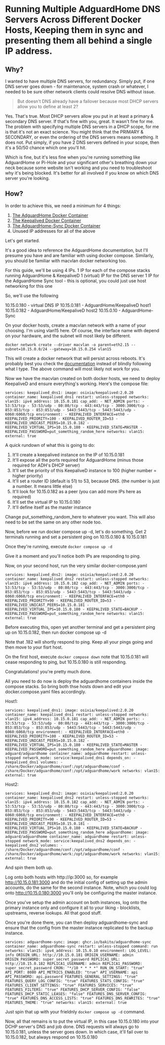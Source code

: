 # Running Multiple AdguardHome DNS Servers Across Different Docker Hosts, Keeping them in sync and presenting them all behind a single IP address.

## Why?
I wanted to have multiple DNS servers, for redundancy. Simply put, if one DNS server goes down - for maintenance, system crash or whatever, I needed to be sure other network clients could resolve DNS without issue.
> But doesn't DNS already have a failover because most DHCP servers allow you to define at least 2?

Yes. That's true. Most DHCP servers allow you put in at least a primary & secondary DNS server. If that's fine with you, great. It wasn't fine for me.
The problem with specifying multiple DNS servers in a DHCP scope, for me is that it's not an exact science. You might think that the PRIMARY & SECONDARY, or even the ordering of the DNS servers means something. It does not. Put simply, if you have 2 DNS servers defined in your scope, then it's a 50/50 chance which one you'll hit.

Which is fine, but it's less fine when you're running something like AdguardHome or Pi-Hole and your significant other's breathing down your neck because some website isn't working and you need to troubleshoot why it's being blocked. It's better for all involved if you know on which DNS server you're looking.

## How?
In order to achieve this, we need a minimum for 4 things:
1. [The AdguardHome Docker Container](https://github.com/AdguardTeam/AdGuardHome/wiki/Docker)
2. [The Keepalived Docker Container](https://github.com/osixia/docker-keepalived)
3. [The AdguardHome-Sync Docker Container](https://github.com/bakito/adguardhome-sync)
4. Unused IP addresses for all of the above


Let's get started.

It's a good idea to reference the AdguardHome documentation, but I'll presume you have and are familiar with using docker compose. Similarly, you should be familiar with macvlan docker networking too.

For this guide, we'll be using 4 IPs.
1 IP for each of the compose stacks running AdguardHome & KeepaliveD
1 (virtual) IP for the DNS server
1 IP for the AdguardHome Sync tool - this is optional, you could just use host networking for this one

So, we'll use the following

10.15.0.180  - virtual DNS IP
10.15.0.181  - AdguardHome/KeepaliveD host1
10.15.0.182  - AdguardHome/KeepaliveD host2
10.15.0.10   - AdguardHome-Sync

On your docker hosts, create a macvlan network with a name of your choosing. I'm using vlan15 here. Of course, the interface name with depend on your hardware, and the subnet will most likely be different.

`docker network create --driver macvlan -o parent=eth2.15 --subnet=10.15.0.0/24 --gateway=10.15.0.254 vlan15`

This will create a docker network that will persist across reboots. It's probably best you check the [documentation](https://docs.docker.com/engine/network/drivers/macvlan/) instead of blindly following what I type. The above command will most likely not work for you.

Now we have the macvlan created on both docker hosts, we need to deploy KeepaliveD and ensure everything's working. Here's the compose file:

`services:
  keepalived_dns1:
    image: osixia/keepalived:2.0.20
    container_name: keepalived_dns1
    restart: unless-stopped
    networks:
      vlan15:
        ipv4_address: 10.15.0.181
    cap_add:
      - NET_ADMIN
    ports:
      - 53:53/tcp
      - 53:53/udp
      - 80:80/tcp
      - 443:443/tcp
      - 3000:3000/tcp
      - 853:853/tcp
      - 853:853/udp
      - 5443:5443/tcp
      - 5443:5443/udp
      - 6060:6060/tcp
    environment:
      - KEEPALIVED_INTERFACE=eth0
      - KEEPALIVED_PRIORITY=100
      - KEEPALIVED_ROUTER_ID=53
      - KEEPALIVED_UNICAST_PEERS=10.15.0.182
      - KEEPALIVED_VIRTUAL_IPS=10.15.0.180
      - KEEPALIVED_STATE=MASTER
      - KEEPALIVED_PASSWORD=put_something_random_here
networks:
  vlan15:
    external: true`

A quick rundown of what this is going to do:
1. It'll create a keepalived instance on the IP of 10.15.0.181
2. It'll expose all the ports required for AdguardHome (minus those required for ADH's DHCP server)
3. It'll set the priority of this KeepaliveD instance to 100 (higher number = higher priority)
4. It'll set a router ID (default is 51) to 53, because DNS. (the number is just a number. It means little else)
5. It'll look for 10.15.0.182 as a peer (you can add more IPs here as required)
6. It'll set the virtual IP to 10.15.0.180
7. It'll define itself as the master instance

Change put_something_random_here to whatever you want. This will also need to be set the same on any other node too.

Now, before we run docker compose up -d, let's do something. Get 2 terminals running and set a persistent ping on 10.15.0.180 & 10.15.0.181

Once they're running, execute `docker compose up -d`

Give it a moment and you'll notice both IPs are responding to ping.

Now, on your second host, run the very similar docker-compose.yaml

`services:
  keepalived_dns2:
    image: osixia/keepalived:2.0.20
    container_name: keepalived_dns2
    restart: unless-stopped
    networks:
      vlan15:
        ipv4_address: 10.15.0.182
    cap_add:
      - NET_ADMIN
    ports:
      - 53:53/tcp
      - 53:53/udp
      - 80:80/tcp
      - 443:443/tcp
      - 3000:3000/tcp
      - 853:853/tcp
      - 853:853/udp
      - 5443:5443/tcp
      - 5443:5443/udp
      - 6060:6060/tcp
    environment:
      - KEEPALIVED_INTERFACE=eth0
      - KEEPALIVED_PRIORITY=90
      - KEEPALIVED_ROUTER_ID=53
      - KEEPALIVED_UNICAST_PEERS=10.15.0.181
      - KEEPALIVED_VIRTUAL_IPS=10.15.0.180
      - KEEPALIVED_STATE=BACKUP
      - KEEPALIVED_PASSWORD=put_something_random_here
networks:
  vlan15:
    external: true`

Before executing this, open yet another terminal and get a persistent ping up on 10.15.0.182, then run docker compose up -d

Note that .182 will shortly respond to ping. Keep all your pings going and then move to your fisrt host.

On the first host, execute `docker compose down` note that 10.15.0.181 will cease responding to ping, but 10.15.0.180 is still responding.

Congratulations! you're pretty much done.

All you need to do now is deploy the adguardhome containers inside the compose stacks. So bring both thse hosts down and edit your docker.compose.yaml files accordingly.

Host1:

`services:
  keepalived_dns1:
    image: osixia/keepalived:2.0.20
    container_name: keepalived_dns1
    restart: unless-stopped
    networks:
      vlan15:
        ipv4_address: 10.15.0.181
    cap_add:
      - NET_ADMIN
    ports:
      - 53:53/tcp
      - 53:53/udp
      - 80:80/tcp
      - 443:443/tcp
      - 3000:3000/tcp
      - 853:853/tcp
      - 853:853/udp
      - 5443:5443/tcp
      - 5443:5443/udp
      - 6060:6060/tcp
    environment:
      - KEEPALIVED_INTERFACE=eth0
      - KEEPALIVED_PRIORITY=100
      - KEEPALIVED_ROUTER_ID=53
      - KEEPALIVED_UNICAST_PEERS=10.15.0.182
      - KEEPALIVED_VIRTUAL_IPS=10.15.0.180
      - KEEPALIVED_STATE=MASTER
      - KEEPALIVED_PASSWORD=put_something_random_here
  adguardhome:
    image: adguard/adguardhome
    container_name: adguardhome
    restart: unless-stopped
    network_mode: service:keepalived_dns1
    depends_on:
      - keepalived_dns1
    volumes:
      - /share/Docker/adguardhome/conf:/opt/adguardhome/conf
      - /share/Docker/adguardhome/conf:/opt/adguardhome/work
networks:
  vlan15:
    external: true`

Host2:

`services:
  keepalived_dns2:
    image: osixia/keepalived:2.0.20
    container_name: keepalived_dns2
    restart: unless-stopped
    networks:
      vlan15:
        ipv4_address: 10.15.0.182
    cap_add:
      - NET_ADMIN
    ports:
      - 53:53/tcp
      - 53:53/udp
      - 80:80/tcp
      - 443:443/tcp
      - 3000:3000/tcp
      - 853:853/tcp
      - 853:853/udp
      - 5443:5443/tcp
      - 5443:5443/udp
      - 6060:6060/tcp
    environment:
      - KEEPALIVED_INTERFACE=eth0
      - KEEPALIVED_PRIORITY=90
      - KEEPALIVED_ROUTER_ID=53
      - KEEPALIVED_UNICAST_PEERS=10.15.0.181
      - KEEPALIVED_VIRTUAL_IPS=10.15.0.180
      - KEEPALIVED_STATE=BACKUP
      - KEEPALIVED_PASSWORD=put_something_random_here
  adguardhome:
    image: adguard/adguardhome
    container_name: adguardhome
    restart: unless-stopped
    network_mode: service:keepalived_dns2
    depends_on:
      - keepalived_dns2
    volumes:
      - /share/Docker/adguardhome/conf:/opt/adguardhome/conf
      - /share/Docker/adguardhome/work:/opt/adguardhome/work
networks:
  vlan15:
    external: true`

And spin them both up.

Log onto both hosts with http://ip:3000 so, for example http://10.15.0.181:3000 and do the initial config of setting up the admin accounts, do the same for the second instance.
Note, which you could log onto http://10.15.0.180:3000 you'll only be configuring the master instance.

Once you've setup the admin account on both instances, log onto the primary instance only and configure it all to your liking - blocklists, upstreams, reverse lookups. All that good stuff.

Once you're done there, you can then deploy adguardhome-sync and ensure that the config from the master instance replicated to the backup instance.

`services:
  adguardhome-sync:
    image: ghcr.io/bakito/adguardhome-sync
    container_name: adguardhome-sync
    restart: unless-stopped
    command: run
    networks:
      vlan15:
        ipv4_address: 10.15.0.10
    environment:
      LOG_LEVEL: info
      ORIGIN_URL: http://10.15.0.181
      ORIGIN_USERNAME: admin
      ORIGIN_PASSWORD: super_secret_password
      REPLICA1_URL: http://10.15.0.182
      REPLICA1_USERNAME: admin
      REPLICA1_PASSWORD: super_secret_password
      CRON: "*/10 * * * *"
      RUN_ON_START: "true"
      API_PORT: 8080
      API_METRICS_ENABLED: "true"
      API_USERNAME: api
      API_PASSWORD: api.password
      FEATURES_GENERAL_SETTINGS: "true"
      FEATURES_QUERY_LOG_CONFIG: "true"
      FEATURES_STATS_CONFIG: "true"
      FEATURES_CLIENT_SETTINGS: "true"
      FEATURES_SERVICES: "true"
      FEATURES_FILTERS: "true"
      FEATURES_DHCP_SERVER_CONFIG: "false"
      FEATURES_DHCP_STATIC_LEASES: "false"
      FEATURES_DNS_SERVER_CONFIG: "true"
      FEATURES_DNS_ACCESS_LISTS: "true"
      FEATURES_DNS_REWRITES: "true"
      FEATURES_THEME: "true"
networks:
  vlan15:
    external: true`

Just spin that up with your frieldnly `docker compose up -d` command.

Now, all that remains is to put the virtual IP, in this case 10.15.0.180 into your DCHP server's DNS and job done. DNS requests will always go to 10.15.0.181, unless the server goes down. In which case, it'll fail over to 10.15.0.182, but always respond on 10.15.0.180


